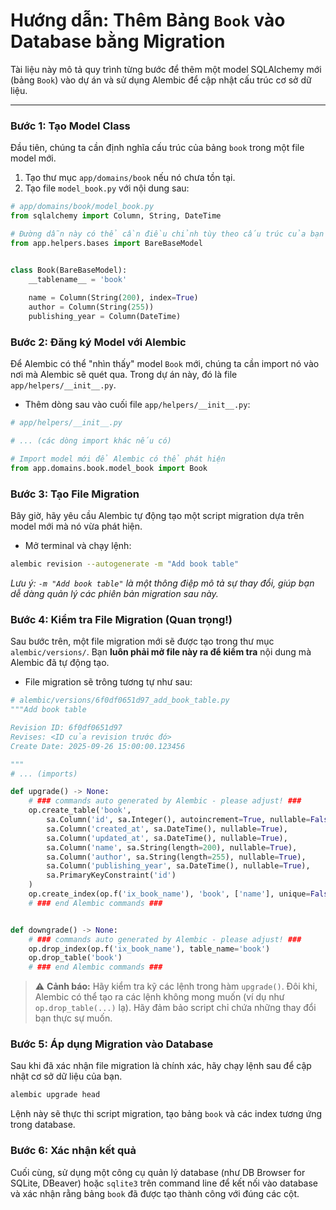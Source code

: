 # Hướng dẫn: Thêm Bảng `Book` vào Database bằng Migration

Tài liệu này mô tả quy trình từng bước để thêm một model SQLAlchemy mới (bảng `Book`) vào dự án và sử dụng Alembic để cập nhật cấu trúc cơ sở dữ liệu.

---

### Bước 1: Tạo Model Class

Đầu tiên, chúng ta cần định nghĩa cấu trúc của bảng `book` trong một file model mới.

1.  Tạo thư mục `app/domains/book` nếu nó chưa tồn tại.
2.  Tạo file `model_book.py` với nội dung sau:

```python
# app/domains/book/model_book.py
from sqlalchemy import Column, String, DateTime

# Đường dẫn này có thể cần điều chỉnh tùy theo cấu trúc của bạn
from app.helpers.bases import BareBaseModel


class Book(BareBaseModel):
    __tablename__ = 'book'
    
    name = Column(String(200), index=True)
    author = Column(String(255))
    publishing_year = Column(DateTime)
```

### Bước 2: Đăng ký Model với Alembic

Để Alembic có thể "nhìn thấy" model `Book` mới, chúng ta cần import nó vào nơi mà Alembic sẽ quét qua. Trong dự án này, đó là file `app/helpers/__init__.py`.

- Thêm dòng sau vào cuối file `app/helpers/__init__.py`:

```python
# app/helpers/__init__.py

# ... (các dòng import khác nếu có)

# Import model mới để Alembic có thể phát hiện
from app.domains.book.model_book import Book
```

### Bước 3: Tạo File Migration

Bây giờ, hãy yêu cầu Alembic tự động tạo một script migration dựa trên model mới mà nó vừa phát hiện.

- Mở terminal và chạy lệnh:

```bash
alembic revision --autogenerate -m "Add book table"
```
*Lưu ý: `-m "Add book table"` là một thông điệp mô tả sự thay đổi, giúp bạn dễ dàng quản lý các phiên bản migration sau này.*

### Bước 4: Kiểm tra File Migration (Quan trọng!)

Sau bước trên, một file migration mới sẽ được tạo trong thư mục `alembic/versions/`. Bạn **luôn phải mở file này ra để kiểm tra** nội dung mà Alembic đã tự động tạo.

- File migration sẽ trông tương tự như sau:

```python
# alembic/versions/6f0df0651d97_add_book_table.py
"""Add book table

Revision ID: 6f0df0651d97
Revises: <ID của revision trước đó>
Create Date: 2025-09-26 15:00:00.123456

"""
# ... (imports)

def upgrade() -> None:
    # ### commands auto generated by Alembic - please adjust! ###
    op.create_table('book',
        sa.Column('id', sa.Integer(), autoincrement=True, nullable=False),
        sa.Column('created_at', sa.DateTime(), nullable=True),
        sa.Column('updated_at', sa.DateTime(), nullable=True),
        sa.Column('name', sa.String(length=200), nullable=True),
        sa.Column('author', sa.String(length=255), nullable=True),
        sa.Column('publishing_year', sa.DateTime(), nullable=True),
        sa.PrimaryKeyConstraint('id')
    )
    op.create_index(op.f('ix_book_name'), 'book', ['name'], unique=False)
    # ### end Alembic commands ###


def downgrade() -> None:
    # ### commands auto generated by Alembic - please adjust! ###
    op.drop_index(op.f('ix_book_name'), table_name='book')
    op.drop_table('book')
    # ### end Alembic commands ###
```

> ⚠️ **Cảnh báo:** Hãy kiểm tra kỹ các lệnh trong hàm `upgrade()`. Đôi khi, Alembic có thể tạo ra các lệnh không mong muốn (ví dụ như `op.drop_table(...)` lạ). Hãy đảm bảo script chỉ chứa những thay đổi bạn thực sự muốn.

### Bước 5: Áp dụng Migration vào Database

Sau khi đã xác nhận file migration là chính xác, hãy chạy lệnh sau để cập nhật cơ sở dữ liệu của bạn.

```bash
alembic upgrade head
```
Lệnh này sẽ thực thi script migration, tạo bảng `book` và các index tương ứng trong database.

### Bước 6: Xác nhận kết quả

Cuối cùng, sử dụng một công cụ quản lý database (như DB Browser for SQLite, DBeaver) hoặc `sqlite3` trên command line để kết nối vào database và xác nhận rằng bảng `book` đã được tạo thành công với đúng các cột.